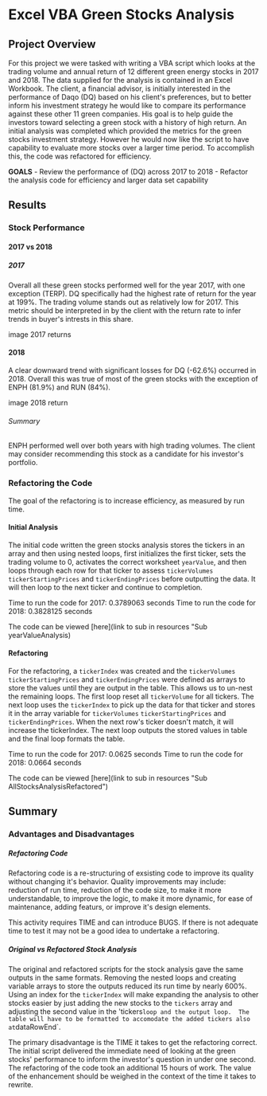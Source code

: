 # Excel VBA Green Stocks Analysis

## Project Overview
  
For this project we were tasked with writing a VBA script which looks at the trading volume and annual return of 12 different green energy stocks in 2017 and 2018.  The data supplied for the analysis is contained in an Excel Workbook.  The client, a financial advisor, is initially interested in the performance of Daqo (DQ) based on his client's preferences, but to better inform his investment strategy he would like to compare its performance against these other 11 green companies.  His goal is to help guide the investors toward selecting a green stock with a history of high return.  An initial analysis was completed which provided the metrics for the green stocks investment strategy.  However he would now like the script to have capability to evaluate more stocks over a larger time period.  To accomplish this, the code was refactored for efficiency.

  **GOALS**
    - Review the performance of (DQ) across 2017 to 2018
    - Refactor the analysis code for efficiency and larger data set capability
  
## Results

### Stock Performance

#### 2017 vs 2018

##### 2017

Overall all these green stocks performed well for the year 2017, with one exception (TERP).  DQ specifically had the highest rate of return for the year at 199%.  The trading volume stands out as relatively low for 2017. This metric should be interpreted in by the client with the return rate to infer trends in buyer's intrests in this share.

image 2017 returns

#### 2018

A clear downward trend with significant losses for DQ (-62.6%) occurred in 2018.  Overall this was true of most of the green stocks with the exception of ENPH (81.9%) and RUN (84%).  

image 2018 return

###### Summary

ENPH performed well over both years with high trading volumes.  The client may consider recommending this stock as a candidate for his investor's portfolio.

### Refactoring the Code

The goal of the refactoring is to increase efficiency, as measured by run time.

#### Initial Analysis

The initial code written the green stocks analysis stores the tickers in an array and then using nested loops, first initializes the first ticker, sets the trading volume to 0, activates the correct worksheet `yearValue`, and then loops through each row for that ticker to assess `tickerVolumes` `tickerStartingPrices` and `tickerEndingPrices` before outputting the data. It will then loop to the next ticker and continue to completion. 

Time to run the code for 2017: 0.3789063 seconds
Time to run the code for 2018: 0.3828125 seconds

The code can be viewed [here](link to sub in resources "Sub yearValueAnalysis)

#### Refactoring
For the refactoring, a `tickerIndex` was created and the `tickerVolumes` `tickerStartingPrices` and `tickerEndingPrices` were defined as arrays to store the values until they are output in the table.  This allows us to un-nest the remaining loops. The first loop reset all `tickerVolume` for all tickers.  The next loop uses the `tickerIndex` to pick up the data for that ticker and stores it in the array variable for `tickerVolumes` `tickerStartingPrices` and `tickerEndingPrices`.  When the next row's ticker doesn't match, it will increase the tickerIndex.  The next loop outputs the stored values in table and the final loop formats the table.

Time to run the code for 2017: 0.0625 seconds
Time to run the code for 2018: 0.0664 seconds

The code can be viewed [here](link to sub in resources "Sub AllStocksAnalysisRefactored")

## Summary

### Advantages and Disadvantages

##### Refactoring Code

Refactoring code is a re-structuring of exsisting code to improve its quality without changing it's behavior.  Quality improvements may include: reduction of run time, reduction of the code size, to make it more understandable, to improve the logic, to make it more dynamic, for ease of maintenance, adding featurs, or improve it's design elements.  

This activity requires TIME and can introduce BUGS.  If there is not adequate time to test it may not be a good idea to undertake a refactoring.

##### Original vs Refactored Stock Analysis 

The original and refactored scripts for the stock analysis gave the same outputs in the same formats.  Removing the nested loops and creating variable arrays to store the outputs reduced its run time by nearly 600%.  Using an index for the `tickerIndex` will make expanding the analysis to other stocks easier by just adding the new stocks to the `tickers` array and adjusting the second value in the 'tickers` loop and the output loop.  The table will have to be formatted to accomodate the added tickers also at `dataRowEnd`.

The primary disadvantage is the TIME it takes to get the refactoring correct.  The initial script delivered the immediate need of looking at the green stocks' performance to inform the investor's question in under one second.  The refactoring of the code took an additional 15 hours of work.  The value of the enhancement should be weighed in the context of the time it takes to rewrite.  


